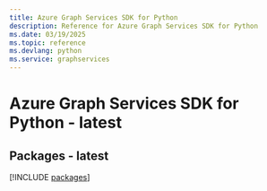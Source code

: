```yaml
---
title: Azure Graph Services SDK for Python
description: Reference for Azure Graph Services SDK for Python
ms.date: 03/19/2025
ms.topic: reference
ms.devlang: python
ms.service: graphservices
---
```

# Azure Graph Services SDK for Python - latest
## Packages - latest
[!INCLUDE [packages](graph-services-index.md)]